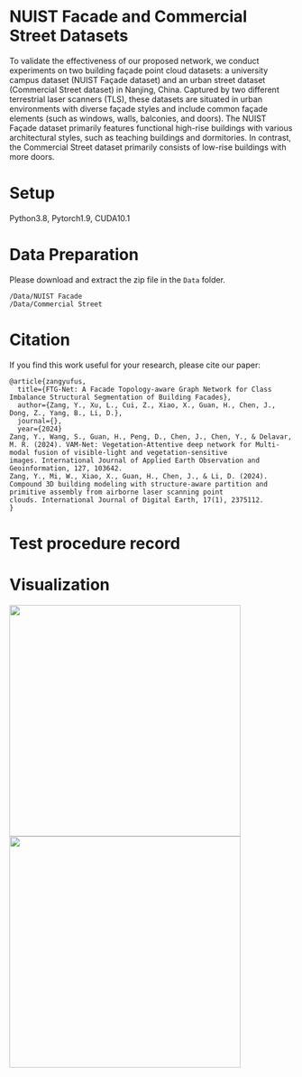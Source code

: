 # NUIST Facade and Commercial Street Datasets
To validate the effectiveness of our proposed network, we conduct experiments on two building façade point cloud datasets: a university campus dataset (NUIST Façade dataset) and an urban street dataset (Commercial Street dataset) in Nanjing, China. Captured by two different terrestrial laser scanners (TLS), these datasets are situated in urban environments with diverse façade styles and include common façade elements (such as windows, walls, balconies, and doors). The NUIST Façade dataset primarily features functional high-rise buildings with various architectural styles, such as teaching buildings and dormitories. In contrast, the Commercial Street dataset primarily consists of low-rise buildings with more doors.
# Setup
Python3.8, Pytorch1.9, CUDA10.1
# Data Preparation
Please download and extract the zip file in the ```Data``` folder.
```
/Data/NUIST Facade
/Data/Commercial Street
```
# Citation
If you find this work useful for your research, please cite our paper:
```
@article{zangyufus,
  title={FTG-Net: A Facade Topology-aware Graph Network for Class Imbalance Structural Segmentation of Building Facades},
  author={Zang, Y., Xu, L., Cui, Z., Xiao, X., Guan, H., Chen, J., Dong, Z., Yang, B., Li, D.},
  journal={},
  year={2024}
Zang, Y., Wang, S., Guan, H., Peng, D., Chen, J., Chen, Y., & Delavar, M. R. (2024). VAM-Net: Vegetation-Attentive deep network for Multi-modal fusion of visible-light and vegetation-sensitive images. International Journal of Applied Earth Observation and Geoinformation, 127, 103642.
Zang, Y., Mi, W., Xiao, X., Guan, H., Chen, J., & Li, D. (2024). Compound 3D building modeling with structure-aware partition and primitive assembly from airborne laser scanning point clouds. International Journal of Digital Earth, 17(1), 2375112.
}
```
# Test procedure record
                                                                                                                                 

# Visualization
<img src="https://github.com/zangyufus/NUIST-Facade-Datasets/blob/main/NUIST%20Datasets/image/facade_view1.png" width="410px"> 
<img src="https://github.com/zangyufus/NUIST-Facade-Datasets/blob/main/NUIST%20Datasets/image/facade_view2.png" width="410px">


